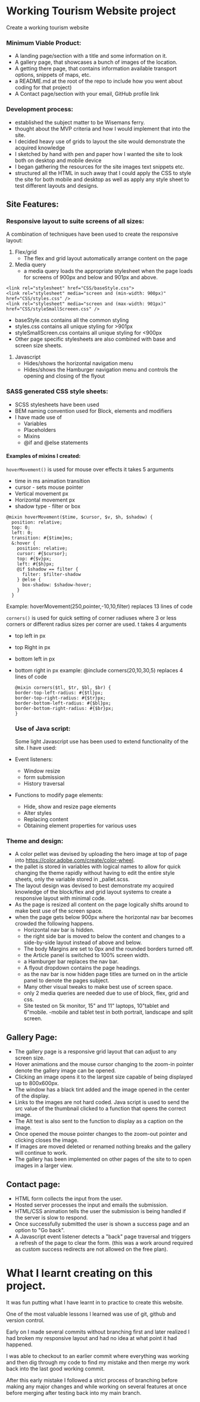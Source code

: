 # Working Tourism Website project

Create a working tourism website

### Minimum Viable Product:<br>

- A landing page/section with a title and some information on it.
- A gallery page, that showcases a bunch of images of the location.
- A getting there page, that contains information available transport options, snippets of maps, etc.
- a README.md at the root of the repo to include how you went about coding for that project)
- A Contact page/section with your email, GitHub profile link

### Development process:

- established the subject matter to be Wisemans ferry.
- thought about the MVP criteria and how I would implement that into the site.
- I decided heavy use of grids to layout the site would demonstrate the acquired knowledge
- I sketched by hand with pen and paper how I wanted the site to look both on desktop and mobile device
- I began gathering the resources for the site images text snippets etc.
- structured all the HTML in such away that I could apply the CSS to style the site for both mobile and desktop as well as apply any style sheet to test different layouts and designs.

## Site Features:

### Responsive layout to suite screens of all sizes:

A combination of techniques have been used to create the responsive layout:

1. Flex/grid
   - The flex and grid layout automatically arrange content on the page
1. Media query
   - a media query loads the appropriate stylesheet when the page loads for screens of 900px and below and 901px and above.

```
<link rel="stylesheet" href="CSS/baseStyle.css">
<link rel="stylesheet" media="screen and (min-width: 900px)" href="CSS/styles.css" />
<link rel="stylesheet" media="screen and (max-width: 901px)" href="CSS/styleSmallScreeen.css" />
```

- baseStyle.css contains all the common styling
- styles.css contains all unique styling for >901px
- styleSmallScreen.css contains all unique styling for <900px
- Other page specific stylesheets are also combined with base and screen size sheets.

1. Javascript
   - Hides/shows the horizontal navigation menu
   - Hides/shows the Hamburger navigation menu and controls the opening and closing of the flyout

### SASS generated CSS style sheets:

- SCSS stylesheets have been used
- BEM naming convention used for Block, elements and modifiers
- I have made use of
  - Variables
  - Placeholders
  - Mixins
  - @if and @else statements

#### Examples of mixins I created:

`hoverMovement()` is used for mouse over effects it takes 5 arguments

- time in ms animation transition
- cursor - sets mouse pointer
- Vertical movement px
- Horizontal movement px
- shadow type - filter or box

```
@mixin hoverMovement($time, $cursor, $v, $h, $shadow) {
  position: relative;
  top: 0;
  left: 0;
  transition: #{$time}ms;
  &:hover {
    position: relative;
    cursor: #{$cursor};
    top: #{$v}px;
    left: #{$h}px;
    @if $shadow == filter {
      filter: $filter-shadow
    } @else {
      box-shadow: $shadow-hover;
    }
  }
```

Example: hoverMovement(250,pointer,-10,10,filter)
replaces 13 lines of code

`corners()` is used for quick setting of corner radiuses where 3 or less corners or different radius sizes per corner are used. t takes 4 arguments

- top left in px
- top Right in px
- bottom left in px
- bottom right in px
  example: @include corners(20,10,30,5) replaces 4 lines of code

  ```
  @mixin corners($tl, $tr, $bl, $br) {
  border-top-left-radius: #{$tl}px;
  border-top-right-radius: #{$tr}px;
  border-bottom-left-radius: #{$bl}px;
  border-bottom-right-radius: #{$br}px;
  }
  ```

  ### Use of Java script:
  Some light Javascript use has been used to extend functionality of the site. I have used:
- Event listeners:
  - Window resize
  - form submission
  - History traversal
- Functions to modify page elements:
  - Hide, show and resize page elements
  - Alter styles
  - Replacing content
  - Obtaining element properties for various uses

### Theme and design:

- A color pellet was devised by uploading the hero image at top of page into https://color.adobe.com/create/color-wheel.
- the pallet is stored in variables with logical names to allow for quick changing the theme rapidly without having to edit the entire style sheets, only the variable stored in \_pallet.scss.
- The layout design was devised to best demonstrate my acquired knowledge of the block/flex and grid layout systems to create a responsive layout with minimal code.
- As the page is resized all content on the page logically shifts around to make best use of the screen space.
- when the page gets below 900px where the horizontal nav bar becomes crowded the following happens.
  - Horizontal nav bar is hidden.
  - the right side bar is moved to below the content and changes to a side-by-side layout instead of above and below.
  - The body Margins are set to 0px and the rounded borders turned off.
  - the Article panel is switched to 100% screen width.
  - a Hamburger bar replaces the nav bar.
  - A flyout dropdown contains the page headings.
  - as the nav bar is now hidden page titles are turned on in the article panel to denote the pages subject.
  - Many other visual tweaks to make best use of screen space.
  - only 2 media queries are needed due to use of block, flex, grid and css.
  - Site tested on 5k monitor, 15" and 11" laptops, 10"tablet and 6"mobile.
    -mobile and tablet test in both portrait, landscape and split screen.

## Gallery Page:
- The gallery page is a responsive grid layout that can adjust to any screen size.
- Hover animations and the mouse cursor changing to the zoom-in pointer denote the gallery image can be opened.
- Clicking an image opens it to the largest size capable of being displayed up to 800x600px.
- The window has a black tint added and the image opened in the center of the display.
- Links to the images are not hard coded. Java script is used to send the src value of the thumbnail clicked to a function that opens the correct image.
- The Alt text is also sent to the function to display as a caption on the image.
- Once opened the mouse pointer changes to the zoom-out pointer and clicking closes the image.
- If images are moved deleted or renamed nothing breaks and the gallery will continue to work.
- The gallery has been implemented on other pages of the site to to open images in a larger view.

## Contact page:
- HTML form collects the input from the user.
- Hosted server processes the input and emails the submission.
- HTML/CSS animation tells the user the submission is being handled if the server is slow to respond.
- Once successfully submitted the user is shown a success page and an option to "Go back".
- A Javascript event listener detects a "back" page traversal and triggers a refresh of the page to clear the form. (this was a work around required as custom success redirects are not allowed on the free plan).

# What I learnt creating on this project.
It was fun putting what I have learnt in to practice to create this website.

One of the most valuable lessons I learned was use of git, github and version control.

Early on I made several commits without branching first and later realized I had broken my responsive layout and had no idea at what point it had happened.

I was able to checkout to an earlier commit where everything was working and then dig through my code to find my mistake and then merge my work back into the last good working commit.

After this early mistake I followed a strict process of branching before making any major changes and while working on several features at once before merging after testing back into my main branch.


